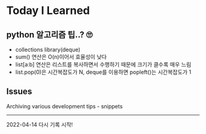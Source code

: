 # Today I Learned

## python 알고리즘 팁..? 🙄
- collections library(deque)
- sum() 연산은 O(n)이어서 효율성이 낮다
- list[a:b] 연산은 리스트를 복사하면서 수행하기 때문에 크기가 클수록 매우 느림
- list.pop(0)은 시간복잡도가 N, deque를 이용하면 popleft()는 시간복잡도가 1

## Issues
Archiving various development tips - snippets<br>


---
2022-04-14 다시 기록 시작!
